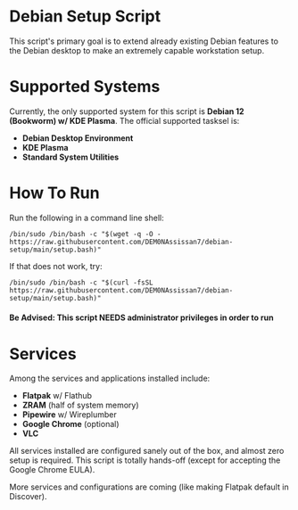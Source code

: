 # Debian Setup Script
This script's primary goal is to extend already existing Debian features to the Debian desktop to make an extremely capable workstation setup.

# Supported Systems
Currently, the only supported system for this script is **Debian 12 (Bookworm) w/ KDE Plasma**. The official supported tasksel is:


- **Debian Desktop Environment**
- **KDE Plasma**
- **Standard System Utilities**

# How To Run
Run the following in a command line shell:

`/bin/sudo /bin/bash -c "$(wget -q -O - https://raw.githubusercontent.com/DEM0NAssissan7/debian-setup/main/setup.bash)"`

If that does not work, try:

`/bin/sudo /bin/bash -c "$(curl -fsSL https://raw.githubusercontent.com/DEM0NAssissan7/debian-setup/main/setup.bash)"`

#### Be Advised: This script NEEDS administrator privileges in order to run

# Services
Among the services and applications installed include:
- **Flatpak** w/ Flathub
- **ZRAM** (half of system memory)
- **Pipewire** w/ Wireplumber
- **Google Chrome** (optional)
- **VLC**

All services installed are configured sanely out of the box, and almost zero setup is required. This script is totally hands-off (except for accepting the Google Chrome EULA).

More services and configurations are coming (like making Flatpak default in Discover).
